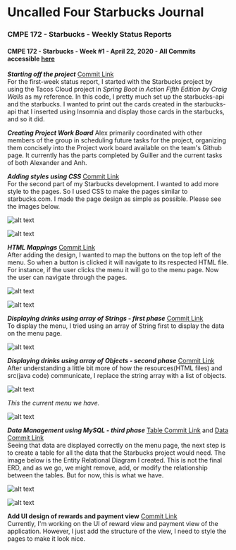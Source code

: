 # Uncalled Four Starbucks Journal

### **CMPE 172 - Starbucks - Weekly Status Reports**
#### CMPE 172 - Starbucks - Week #1 - April 22, 2020 - All Commits accessible [here](https://github.com/nguyensjsu/sp21-172-the-uncalled-four/commits/main)  <br />

***Starting off the project*** [Commit Link](https://github.com/nguyensjsu/sp21-172-the-uncalled-four/commit/7e1f9f69b9fbca3b8125e5915e4b9a8e0349e55e) <br />
For the first-week status report, I started with the Starbucks project by using the Tacos Cloud project in *Spring Boot in Action Fifth Edition by Craig Walls* as my reference. In this code, I pretty much set up the starbucks-api and the starbucks. I wanted to print out the cards created in the starbucks-api that I inserted using Insomnia and display those cards in the starbucks, and so it did. 

***Creating Project Work Board***
Alex primarily coordinated with other members of the group in scheduling future tasks for the project, organizing them concisely into the Project work board available on the team's Github page. It currently has the parts completed by Guiller and the current tasks of both Alexander and Anh.

***Adding styles using CSS*** [Commit Link](https://github.com/nguyensjsu/sp21-172-the-uncalled-four/commit/ee6ea2ce600eb90ea2dd5c2fe8e50a52e234eb3b) <br />
For the second part of my Starbucks development. I wanted to add more style to the pages. So I used CSS to make the pages similar to starbucks.com. I made the page design as simple as possible. Please see the images below.

![alt text](https://github.com/nguyensjsu/cmpe172-guiller-d/blob/main/project/screenshots/welcome.png?raw=true)

![alt text](https://github.com/nguyensjsu/cmpe172-guiller-d/blob/main/project/screenshots/menu.png?raw=true)

***HTML Mappings*** [Commit Link](https://github.com/nguyensjsu/sp21-172-the-uncalled-four/commit/16e840f693989f6cd7e4a2136bcb4719461aae2d) <br />
After adding the design, I wanted to map the buttons on the top left of the menu. So when a button is clicked it will navigate to its respected HTML file. For instance, if the user clicks the menu it will go to the menu page. Now the user can navigate through the pages. 

![alt text](https://github.com/nguyensjsu/cmpe172-guiller-d/blob/main/project/screenshots/welcome.png?raw=true)

![alt text](https://github.com/nguyensjsu/cmpe172-guiller-d/blob/main/project/screenshots/menu.png?raw=true)

***Displaying drinks using array of Strings - first phase*** [Commit Link](https://github.com/nguyensjsu/sp21-172-the-uncalled-four/commit/b9b303940dd72297d8084d68986823c8b0f1523f) <br />
To display the menu, I tried using an array of String first to display the data on the menu page. 

![alt text](https://github.com/nguyensjsu/cmpe172-guiller-d/blob/main/project/screenshots/drinks_array.png?raw=true)

***Displaying drinks using array of Objects - second phase*** [Commit Link](https://github.com/nguyensjsu/sp21-172-the-uncalled-four/commit/b9b303940dd72297d8084d68986823c8b0f1523f) <br />
After understanding a little bit more of how the resources(HTML files) and src(java code) communicate, I replace the string array with a list of objects. 

![alt text](https://github.com/nguyensjsu/cmpe172-guiller-d/blob/main/project/screenshots/drinks_list.png?raw=true)

*This the current menu we have.*

![alt text](https://github.com/nguyensjsu/cmpe172-guiller-d/blob/main/project/screenshots/menu.png?raw=true)

***Data Management using MySQL - third phase*** [Table Commit Link](https://github.com/nguyensjsu/sp21-172-the-uncalled-four/commit/1b7ecbba202c01d1936aa8dd811e271207ec67d2) and [Data Commit Link](https://github.com/nguyensjsu/sp21-172-the-uncalled-four/commit/c3848f5a0d89359353c0f68b64854f51bbb3c7aa) <br />
Seeing that data are displayed correctly on the menu page, the next step is to create a table for all the data that the Starbucks project would need. The image below is the Entity Relational Diagram I created. This is not the final ERD, and as we go, we might remove, add, or modify the relationship between the tables. But for now, this is what we have. 

![alt text](https://github.com/nguyensjsu/cmpe172-guiller-d/blob/main/project/screenshots/starbucks-erd.png?raw=true)

![alt text](https://github.com/nguyensjsu/cmpe172-guiller-d/blob/main/project/screenshots/drinks_sql.png?raw=true)
 
**Add UI design of rewards and payment view** [Commit Link](https://github.com/nguyensjsu/sp21-172-the-uncalled-four/commit/2b94cc7879c7ac5d920d4a6d762a5d01e2c5ec97) <br />
Currently, I'm working on the UI of reward view and payment view of the application. However, I just add the structure of the view, I need to style the pages to make it look nice. 





